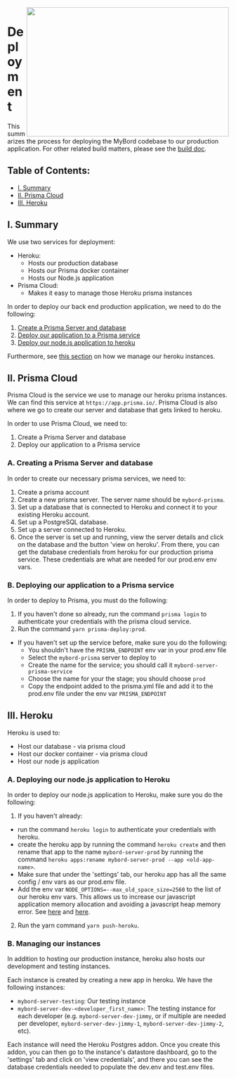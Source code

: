 <img align="right" width="460" height="294" src="https://github.com/jimmy-e/mybord-server/blob/master/etc/assets/rocket.png">

# Deployment

This summarizes the process for deploying the MyBord codebase to our production application. For
other related build matters, please see the [build doc](https://github.com/jimmy-e/mybord-server/blob/master/docs/build.md).

## Table of Contents:

* [I. Summary](#i-summary)
* [II. Prisma Cloud](#ii-prisma-cloud)
* [III. Heroku](#iii-heroku)

## I. Summary

We use two services for deployment:

* Heroku:
  * Hosts our production database
  * Hosts our Prisma docker container
  * Hosts our Node.js application
* Prisma Cloud:
  * Makes it easy to manage those Heroku prisma instances
    
In order to deploy our back end production application, we need to do the following:    

1. [Create a Prisma Server and database](#a-creating-a-prisma-server-and-database)
2. [Deploy our application to a Prisma service](#b-deploying-our-application-to-a-prisma-service)
3. [Deploy our node.js application to heroku](#a-deploying-our-nodejs-application-to-heroku)

Furthermore, see [this section](#b-deploying-our-application-to-a-prisma-service) on how we
manage our heroku instances.

## II. Prisma Cloud

Prisma Cloud is the service we use to manage our heroku prisma instances. We can find this service
at `https://app.prisma.io/`. Prisma Cloud is also where we go to create our server and database
that gets linked to heroku.

In order to use Prisma Cloud, we need to:

1. Create a Prisma Server and database
2. Deploy our application to a Prisma service

### A. Creating a Prisma Server and database

In order to create our necessary prisma services, we need to:

1. Create a prisma account
2. Create a new prisma server. The server name should be `mybord-prisma`.
3. Set up a database that is connected to Heroku and connect it to your existing Heroku account.
4. Set up a PostgreSQL database.
5. Set up a server connected to Heroku.
6. Once the server is set up and running, view the server details and click on the database and
the button 'view on heroku'. From there, you can get the database credentials from heroku for
our production prisma service. These credentials are what are needed for our prod.env env vars.

### B. Deploying our application to a Prisma service

In order to deploy to Prisma, you must do the following:

1. If you haven't done so already, run the command `prisma login` to authenticate your
credentials with the prisma cloud service.
2. Run the command `yarn prisma-deploy:prod`.
  *  If you haven't set up the service before, make sure you do the following:
      * You shouldn't have the `PRISMA_ENDPOINT` env var in your prod.env file
      * Select the `mybord-prisma` server to deploy to
      * Create the name for the service; you should call it `mybord-server-prisma-service`
      * Choose the name for your the stage; you should choose `prod`
      * Copy the endpoint added to the prisma.yml file and add it to the prod.env file under the
       env var `PRISMA_ENDPOINT`
       
## III. Heroku

Heroku is used to:

* Host our database - via prisma cloud
* Host our docker container - via prisma cloud
* Host our node js application

### A. Deploying our node.js application to Heroku

In order to deploy our node.js application to Heroku, make sure you do the following:

1. If you haven't already:
  * run the command `heroku login` to authenticate your credentials with heroku.
  * create the heroku app by running the command `heroku create` and then rename that app to the
    name `mybord-server-prod` by running the command
   `heroku apps:rename mybord-server-prod --app <old-app-name>`.
  * Make sure that under the 'settings' tab, our heroku app has all the same config / env vars as
    our prod.env file.
  * Add the env var `NODE_OPTIONS=--max_old_space_size=2560` to the list of our heroku env vars.
  This allows us to increase our javascript application memory allocation and avoiding a
  javascript heap memory error. See [here](https://stackoverflow.com/questions/59205530/heroku-server-crashes-with-javascript-heap-out-of-memory-when-deploying-react)
  and [here](https://stackoverflow.com/questions/38558989/node-js-heap-out-of-memory).
2. Run the yarn command `yarn push-heroku`.

### B. Managing our instances

In addition to hosting our production instance, heroku also hosts our development and testing
instances.

Each instance is created by creating a new app in heroku. We have the following instances:

* `mybord-server-testing`: Our testing instance
* `mybord-server-dev-<developer_first_name>`: The testing instance for each developer (e.g.
`mybord-server-dev-jimmy`, or if multiple are needed per developer, `mybord-server-dev-jimmy-1`,
`mybord-server-dev-jimmy-2`, etc).

Each instance will need the Heroku Postgres addon. Once you create this addon, you can then go to
the instance's datastore dashboard, go to the 'settings' tab and click on 'view credentials',
and there you can see the database credentials needed to populate the dev.env and test.env files.
